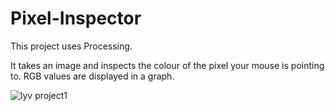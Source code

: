 # Pixel-Inspector
This project uses Processing.

It takes an image and inspects the colour of the pixel your mouse is pointing to. RGB values are displayed in a graph.

![lyv project1](https://github.com/debbie-lyv/debbie-lyv/assets/99438507/e20ec99e-0f58-4682-88ec-b8e5193a35b8)

